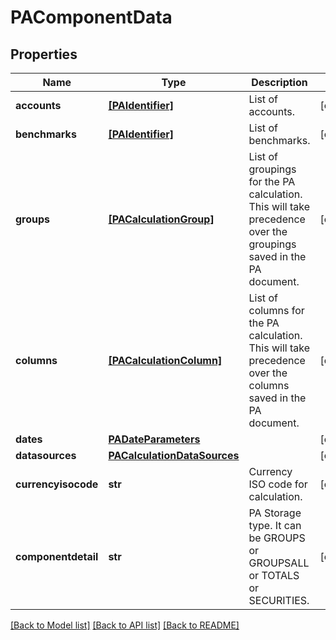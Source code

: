 # PAComponentData


## Properties
Name | Type | Description | Notes
------------ | ------------- | ------------- | -------------
**accounts** | [**[PAIdentifier]**](PAIdentifier.md) | List of accounts. | [optional] 
**benchmarks** | [**[PAIdentifier]**](PAIdentifier.md) | List of benchmarks. | [optional] 
**groups** | [**[PACalculationGroup]**](PACalculationGroup.md) | List of groupings for the PA calculation. This will take precedence over the groupings saved in the PA document. | [optional] 
**columns** | [**[PACalculationColumn]**](PACalculationColumn.md) | List of columns for the PA calculation. This will take precedence over the columns saved in the PA document. | [optional] 
**dates** | [**PADateParameters**](PADateParameters.md) |  | [optional] 
**datasources** | [**PACalculationDataSources**](PACalculationDataSources.md) |  | [optional] 
**currencyisocode** | **str** | Currency ISO code for calculation. | [optional] 
**componentdetail** | **str** | PA Storage type. It can be GROUPS or GROUPSALL or TOTALS or SECURITIES. | [optional] 

[[Back to Model list]](../README.md#documentation-for-models) [[Back to API list]](../README.md#documentation-for-api-endpoints) [[Back to README]](../README.md)


